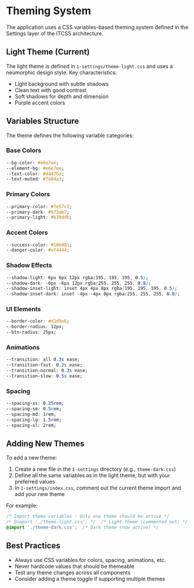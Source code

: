 # Theming System

The application uses a CSS variables-based theming system defined in the Settings layer of the ITCSS architecture.

## Light Theme (Current)

The light theme is defined in `1-settings/theme-light.css` and uses a neumorphic design style. Key characteristics:

- Light background with subtle shadows
- Clean text with good contrast
- Soft shadows for depth and dimension
- Purple accent colors

## Variables Structure

The theme defines the following variable categories:

### Base Colors
```css
--bg-color: #e6e7ee;
--element-bg: #e6e7ee;
--text-color: #44476a;
--text-muted: #7e84a3;
```

### Primary Colors
```css
--primary-color: #7e57c2;
--primary-dark: #673ab7;
--primary-light: #b39ddb;
```

### Accent Colors
```css
--success-color: #10b981;
--danger-color: #ef4444;
```

### Shadow Effects
```css
--shadow-light: 6px 6px 12px rgba(195, 195, 195, 0.5);
--shadow-dark: -6px -6px 12px rgba(255, 255, 255, 0.8);
--shadow-inset-light: inset 4px 4px 8px rgba(195, 195, 195, 0.5);
--shadow-inset-dark: inset -4px -4px 8px rgba(255, 255, 255, 0.8);
```

### UI Elements
```css
--border-color: #d1d9e6;
--border-radius: 12px;
--btn-radius: 25px;
```

### Animations
```css
--transition: all 0.3s ease;
--transition-fast: 0.2s ease;
--transition-normal: 0.3s ease;
--transition-slow: 0.5s ease;
```

### Spacing
```css
--spacing-xs: 0.25rem;
--spacing-sm: 0.5rem;
--spacing-md: 1rem;
--spacing-lg: 1.5rem;
--spacing-xl: 2rem;
```

## Adding New Themes

To add a new theme:

1. Create a new file in the `1-settings` directory (e.g., `theme-dark.css`)
2. Define all the same variables as in the light theme, but with your preferred values
3. In `1-settings/index.css`, comment out the current theme import and add your new theme

For example:
```css
/* Import theme variables - Only one theme should be active */
/* @import './theme-light.css'; */  /* Light theme (commented out) */
@import './theme-dark.css';  /* Dark theme (now active) */
```

## Best Practices

- Always use CSS variables for colors, spacing, animations, etc.
- Never hardcode values that should be themeable
- Test any theme changes across all components
- Consider adding a theme toggle if supporting multiple themes

